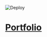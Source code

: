![Deploy](https://github.com/Kartikkumargujarati/kartikkumargujarati.github.io/actions/workflows/deploy.yml/badge.svg)

# [Portfolio](https://kartikkumargujarati.github.io)
